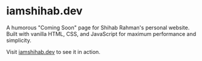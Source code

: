 # iamshihab.dev

A humorous "Coming Soon" page for Shihab Rahman's personal website. Built with vanilla HTML, CSS, and JavaScript for maximum performance and simplicity.

Visit [iamshihab.dev](https://iamshihab.dev) to see it in action.

